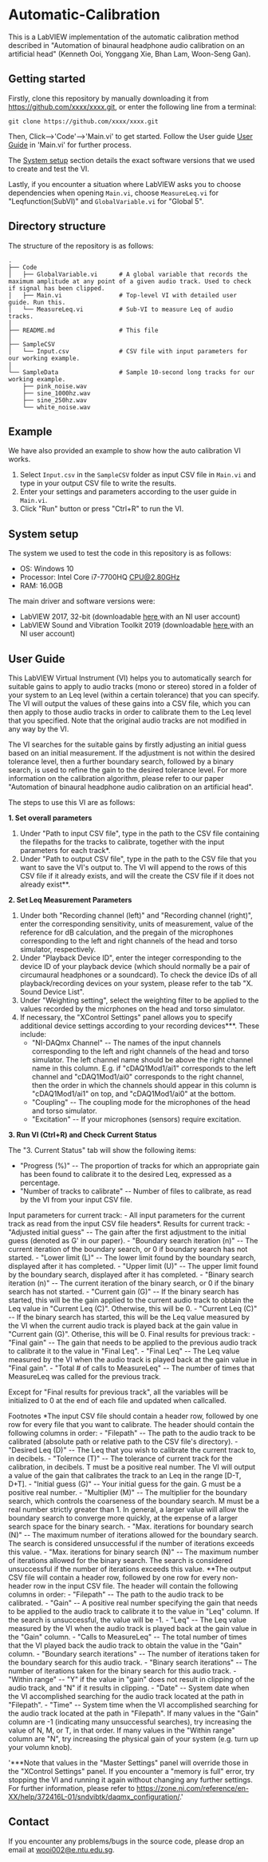# Automatic-Calibration

This is a LabVIEW implementation of the automatic calibration method described in "Automation of binaural headphone audio calibration on an artificial head" (Kenneth Ooi, Yonggang Xie, Bhan Lam, Woon-Seng Gan).

Getting started
---------------
Firstly, clone this repository by manually downloading it from https://github.com/xxxx/xxxx.git, or enter the following line from a terminal:

    git clone https://github.com/xxxx/xxxx.git

Then, Click-->'Code'-->'Main.vi' to get started. Follow the User guide <a href='#User Guide'>User Guide</a>  in 'Main.vi' for further process.

The <a href='#system_setup'>System setup</a> section details the exact software versions that we used to create and test the VI.

Lastly, if you encounter a situation where LabVIEW asks you to choose dependencies when opening `Main.vi`, choose `MeasureLeq.vi` for "Leqfunction(SubVI)" and `GlobalVariable.vi` for "Global 5".

Directory structure
-------------------
The structure of the repository is as follows:

    .
    ├── Code                       
    │   ├── GlobalVariable.vi      # A global variable that records the maximum amplitude at any point of a given audio track. Used to check if signal has been clipped.
    │   ├── Main.vi                # Top-level VI with detailed user guide. Run this.
    │   └── MeasureLeq.vi          # Sub-VI to measure Leq of audio tracks.
    │   
    ├── README.md                  # This file
    │
    ├── SampleCSV                  
    │   └── Input.csv              # CSV file with input parameters for our working example.
    │
    └── SampleData                 # Sample 10-second long tracks for our working example.
        ├── pink_noise.wav
        ├── sine_1000hz.wav
        ├── sine_250hz.wav
        └── white_noise.wav

Example
-------
We have also provided an example to show how the auto calibration VI works.

1. Select `Input.csv` in the `SampleCSV` folder as input CSV file in `Main.vi` and type in your output CSV file to write the results.
2. Enter your settings and parameters according to the user guide in `Main.vi`.
3. Click "Run" button or press "Ctrl+R" to run the VI.
    
System setup <a name='system_setup'>
------------
The system we used to test the code in this repository is as follows: 
- OS: Windows 10
- Processor: Intel Core i7-7700HQ CPU@2.80GHz
- RAM: 16.0GB

The main driver and software versions were:
- LabVIEW 2017, 32-bit (downloadable <a href='https://www.ni.com/en-sg/support/downloads/software-products/download.labview.html'> here </a> with an NI user account)
- LabVIEW Sound and Vibration Toolkit 2019 (downloadable <a href='https://www.ni.com/en-sg/shop/software/products/labview-sound-and-vibration-toolkit.html'> here </a> with an NI user account)

User Guide <a name='User Guide'>
-----------

This LabVIEW Virtual Instrument (VI) helps you to automatically search for suitable gains to apply to audio tracks (mono or stereo) stored in a folder of your system to an Leq level (within a certain tolerance) that you can specify. The VI will output the values of these gains into a CSV file, which you can then apply to those audio tracks in order to calibrate them to the Leq level that you specified. Note that the original audio tracks are not modified in any way by the VI.

The VI searches for the suitable gains by firstly adjusting an initial guess based on an initial measurement. If the adjustment is not within the desired tolerance level, then a further boundary search, followed by a binary search, is used to refine the gain to the desired tolerance level. For more information on the calibration algorithm, please refer to our paper "Automation of binaural headphone audio calibration on an artificial head".

The steps to use this VI are as follows:
                                                              
**1. Set overall parameters**
1) Under "Path to input CSV file", type in the path to the CSV file containing the filepaths for the tracks to calibrate, together with the input parameters for each track*.
2) Under "Path to output CSV file", type in the path to the CSV file that you want to save the VI's output to. The VI will append to the rows of this CSV file if it already exists, and will the create the CSV file if it does not already exist**. 

**2. Set Leq Measurement Parameters**
1) Under both "Recording channel (left)" and "Recording channel (right)", enter the corresponding sensitivity, units of measurement, value of the reference for dB calculation, and the pregain of the microphones corresponding to the left and right channels of the head and torso simulator, respectively.
2) Under "Playback Device ID", enter the integer corresponding to the device ID of your playback device (which should normally be a pair of circumaural headphones or a soundcard). To check the device IDs of all playback/recording devices on your system, please refer to the tab "X. Sound Device List".
3) Under "Weighting setting", select the weighting filter to be applied to the values recorded by the micrphones on the head and torso simulator.
4) If necessary, the "XControl Settings" panel allows you to specify additional device settings according to your recording devices***. These include:
     - "NI-DAQmx Channel" -- The names of the input channels corresponding to the left and right channels of the head and torso 
                             simulator. The left channel name should be above the right channel name in this column. E.g. if
                             "cDAQ1Mod1/ai1" corresponds to the left channel and "cDAQ1Mod1/ai0" corresponds to the right
                             channel, then the order in which the channels should appear in this column is "cDAQ1Mod1/ai1" on 
                             top, and "cDAQ1Mod1/ai0" at the bottom.
     - "Coupling" -- The coupling mode for the microphones of the head and torso simulator.
     - "Excitation" -- If your microphones (sensors) require excitation.

**3. Run VI (Ctrl+R) and Check Current Status**

The "3. Current Status" tab will show the following items:
- "Progress (%)" -- The proportion of tracks for which an appropriate gain has been found to calibrate it to the desired Leq, expressed as a percentage. 
- "Number of tracks to calibrate" -- Number of files to calibrate, as read by the VI from your input CSV file.
    
Input parameters for current track: 
    - All input parameters for the current track as read from the input CSV file headers*.
Results for current track:
    - "Adjusted initial guess" -- The gain after the first adjustment to the initial guess (denoted as G' in our paper).
    - "Boundary search iteration (n)" -- The current iteration of the boundary search, or 0 if boundary search has not started.
    - "Lower limit (L)" -- The lower limit found by the boundary search, displayed after it has completed.
    - "Upper limit (U)" -- The upper limit found by the boundary search, displayed after it has completed.
    - "Binary search iteration (n)" -- The current iteration of the binary search, or 0 if the binary search has not started.
    - "Current gain (G)" -- If the binary search has started, this will be the gain applied to the current audio track to obtain 
                            the Leq value in "Current Leq (C)". Otherwise, this will be 0.
    - "Current Leq (C)" -- If the binary search has started, this will be the Leq value measured by the VI when the current 
                           audio track is played back at the gain value in "Current gain (G)". Otherise, this will be 0.
Final results for previous track:
    - "Final gain" -- The gain that needs to be applied to the previous audio track to calibrate it to the value in "Final Leq".
    - "Final Leq" -- The Leq value measured by the VI when the audio track is played back at the gain value in "Final gain".
    - "Total # of calls to MeasureLeq" -- The number of times that MeasureLeq was called for the previous track.

Except for "Final results for previous track", all the variables will be initialized to 0 at the end of each file and updated when callcalled.

Footnotes
*The input CSV file should contain a header row, followed by one row for every file that you want to calibrate. The header should contain the following columns in order:
    - "Filepath" -- The path to the audio track to be calibrated (absolute path or relative path to the CSV file's directory). 
    - "Desired Leq (D)" -- The Leq that you wish to calibrate the current track to, in decibels.
    - "Tolernce (T)" -- The tolerance of current track for the calibration, in decibels. T must be a positive real number.
                        The VI will output a value of the gain that calibrates the track to an Leq in the range [D-T, D+T].
    - "Initial guess (G)" -- Your initial guess for the gain. G must be a positive real number.
    - "Multiplier (M)" -- The multiplier for the boundary search, which controls the coarseness of the boundary search.
                          M must be a real number strictly greater than 1.
                          In general, a larger value will allow the boundary search to converge more quickly,
                          at the expense of a larger search space for the binary search.
    - "Max. iterations for boundary search (N)" -- The maximum number of iterations allowed for the boundary search. The search
                                                   is considered unsuccessful if the number of iterations exceeds this value.
    - "Max. iterations for binary search (N)" -- The maximum number of iterations allowed for the binary search. The search
                                                 is considered unsuccessful if the number of iterations exceeds this value.
\*\*The output CSV file will contain a header row, followed by one row for every non-header row in the input CSV file.
The header will contain the following columns in order:
    - "Filepath" -- The path to the audio track to be calibrated.
    - "Gain" -- A positive real number specifying the gain that needs to be applied to the audio track to calibrate it to the
                value in "Leq" column. If the search is unsuccessful, the value will be -1.
    - "Leq" -- The Leq value measured by the VI when the audio track is played back at the gain value in the "Gain" column.
    - "Calls to MeasureLeq" -- The total number of times that the VI played back the audio track to obtain the value in the 
                               "Gain" column.
    - "Boundary search iterations" -- The number of iterations taken for the boundary search for this audio track.
    - "Binary search iterations" -- The number of iterations taken for the binary search for this audio track.
    - "Within range" -- "Y" if the value in "gain" does not result in clipping of the audio track,
                        and "N" if it results in clipping.
    - "Date" -- System date when the VI accomplished searching for the audio track located at the path in "Filepath".
    - "Time" -- System time when the VI accomplished searching for the audio track located at the path in "Filepath".
If many values in the "Gain" column are -1 (indicating many unsuccessful searches), try increasing the value of N, M, or T, in that order. If many values in the "Within range" column are "N", try increasing the physical gain of your system (e.g. turn up your volumn knob).

'***Note that values in the "Master Settings" panel will override those in the "XControl Settings" panel. If you encounter a "memory is full" error, try stopping the VI and running it again without changing any further settings. For further information, please refer to https://zone.ni.com/reference/en-XX/help/372416L-01/sndvibtk/daqmx_configuration/.'

Contact
-------
If you encounter any problems/bugs in the source code, please drop an email at <a href='mailto:wooi002@e.ntu.edu.sg'> wooi002@e.ntu.edu.sg</a>.
